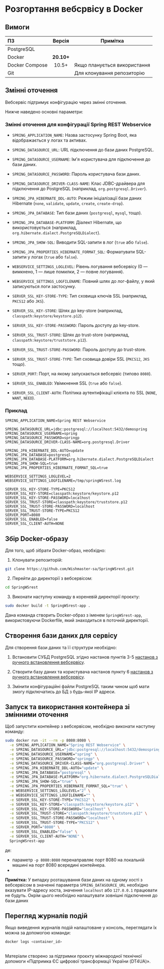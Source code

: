 # Розгортання вебсрвісу в Docker

## Вимоги

| ПЗ               |   Версія   | Примітка                     |
|:-----------------|:----------:|------------------------------|
| PostgreSQL       |            |                              |
| Docker           | **20.10+** |                              |
| Docker Compose   |   10.5+    | Якщо планується використання |
| Git              |            | Для клонування репозиторію   |

## Змінні оточення

Вебсервіс підтримує конфігурацію через змінні оточення. 

Нижче наведено основні параметри:

### Змінні оточення для конфігурації Spring REST Webservice

- `SPRING_APPLICATION_NAME`: Назва застосунку Spring Boot, яка відображається у логах та активах.

- `SPRING_DATASOURCE_URL`: URL підключення до бази даних PostgreSQL.
- `SPRING_DATASOURCE_USERNAME`: Ім'я користувача для підключення до бази даних.
- `SPRING_DATASOURCE_PASSWORD`: Пароль користувача бази даних.
- `SPRING_DATASOURCE_DRIVER-CLASS-NAME`: Клас JDBC-драйвера для підключення до PostgreSQL (наприклад, `org.postgresql.Driver`).

- `SPRING_JPA_HIBERNATE_DDL-AUTO`: Режим ініціалізації бази даних Hibernate (`none`, `validate`, `update`, `create`, `create-drop`).
- `SPRING_JPA_DATABASE`: Тип бази даних (`postgresql`, `mysql`, тощо).
- `SPRING_JPA_DATABASE-PLATFORM`: Діалект Hibernate, що використовується (наприклад, `org.hibernate.dialect.PostgreSQLDialect`).
- `SPRING_JPA_SHOW-SQL`: Виводити SQL-запити в лог (`true` або `false`).
- `SPRING_JPA_PROPERTIES_HIBERNATE_FORMAT_SQL`: Форматувати SQL-запити у логах (`true` або `false`).

- `WEBSERVICE_SETTINGS_LOGLEVEL`: Рівень логування вебсервісу (0 — вимкнено, 1 — лише помилки, 2 — повне логування).
- `WEBSERVICE_SETTINGS_LOGFILENAME`: Повний шлях до лог-файлу, у який записуються логи застосунку.

- `SERVER_SSL_KEY-STORE-TYPE`: Тип сховища ключів SSL (наприклад, `PKCS12` або `JKS`).
- `SERVER_SSL_KEY-STORE`: Шлях до key-store (наприклад, `classpath:keystore/keystore.p12`).
- `SERVER_SSL_KEY-STORE-PASSWORD`: Пароль доступу до key-store.
- `SERVER_SSL_TRUST-STORE`: Шлях до trust-store (наприклад, `classpath:keystore/truststore.p12`).
- `SERVER_SSL_TRUST-STORE-PASSWORD`: Пароль доступу до trust-store.
- `SERVER_SSL_TRUST-STORE-TYPE`: Тип сховища довіри SSL (`PKCS12`, `JKS` тощо).
- `SERVER_PORT`: Порт, на якому запускається вебсервіс (типово `8080`).
- `SERVER_SSL_ENABLED`: Увімкнення SSL (`true` або `false`).
- `SERVER_SSL_CLIENT-AUTH`: Політика аутентифікації клієнта по SSL (`NONE`, `WANT`, `NEED`).

### Приклад
```env
SPRING_APPLICATION_NAME=Spring REST Webservice

SPRING_DATASOURCE_URL=jdbc:postgresql://localhost:5432/demospring
SPRING_DATASOURCE_USERNAME=spring
SPRING_DATASOURCE_PASSWORD=springp
SPRING_DATASOURCE_DRIVER-CLASS-NAME=org.postgresql.Driver

SPRING_JPA_HIBERNATE_DDL-AUTO=update
SPRING_JPA_DATABASE=postgresql
SPRING_JPA_DATABASE-PLATFORM=org.hibernate.dialect.PostgreSQLDialect
SPRING_JPA_SHOW-SQL=true
SPRING_JPA_PROPERTIES_HIBERNATE_FORMAT_SQL=true

WEBSERVICE_SETTINGS_LOGLEVEL=2
WEBSERVICE_SETTINGS_LOGFILENAME=/tmp/springWSrest.log

SERVER_SSL_KEY-STORE-TYPE=PKCS12
SERVER_SSL_KEY-STORE=classpath:keystore/keystore.p12
SERVER_SSL_KEY-STORE-PASSWORD=localhost
SERVER_SSL_TRUST-STORE=classpath:keystore/truststore.p12
SERVER_SSL_TRUST-STORE-PASSWORD=localhost
SERVER_SSL_TRUST-STORE-TYPE=PKCS12
SERVER_PORT=8080
SERVER_SSL_ENABLED=false
SERVER_SSL_CLIENT-AUTH=NONE
```



## Збір Docker-образу

Для того, щоб зібрати Docker-образ, необхідно:
1. Клонувати репозиторій:
```bash
git clone https://github.com/Wishmaster-sa/SpringWSrest.git
```
2. Перейти до директорії з вебсервісом:
```bash
cd SpringWSrest
```
3. Виконати наступну команду в кореневій директорії проєкту:
```bash
sudo docker build -t SpringWSrest-app .
```

Дана команда створить Docker-образ з іменем `SpringWSrest-app`, використовуючи Dockerfile, який знаходиться в поточній директорії.

## Створення бази даних для сервісу
Для створення бази даних та її структури необхідно:
1. Встановити СУБД PostgreSQL згідно настанов пунктів 3-5 [настанов з ручного встановлення вебсервісу](manual_installation.md#3-встановити-субд-postgresql).

2. Створити базу даних та користувача настанов пункту 6 [настанов з ручного встановлення вебсервісу](manual_installation.md#6-створити-базу-даних-та-користувача-для-цього-необхідно).

3. Змінити конфігураційні файли PostgreSQL таким чином щоб мати змогу підключатись до БД з будь-якої IP адреси.

## Запуск та використання контейнера зі змінними оточення

Щоб запустити контейнер з вебсервісом, необхідно виконати наступну команду:

```bash
sudo docker run -it --rm -p 8080:8080 \
  -e SPRING_APPLICATION_NAME="Spring REST Webservice" \
  -e SPRING_DATASOURCE_URL="jdbc:postgresql://localhost:5432/demospring" \
  -e SPRING_DATASOURCE_USERNAME="spring" \
  -e SPRING_DATASOURCE_PASSWORD="springp" \
  -e SPRING_DATASOURCE_DRIVER-CLASS-NAME="org.postgresql.Driver" \
  -e SPRING_JPA_HIBERNATE_DDL-AUTO="update" \
  -e SPRING_JPA_DATABASE="postgresql" \
  -e SPRING_JPA_DATABASE-PLATFORM="org.hibernate.dialect.PostgreSQLDialect" \
  -e SPRING_JPA_SHOW-SQL="true" \
  -e SPRING_JPA_PROPERTIES_HIBERNATE_FORMAT_SQL="true" \
  -e WEBSERVICE_SETTINGS_LOGLEVEL="2" \
  -e WEBSERVICE_SETTINGS_LOGFILENAME="" \
  -e SERVER_SSL_KEY-STORE-TYPE="PKCS12" \
  -e SERVER_SSL_KEY-STORE="classpath:keystore/keystore.p12" \
  -e SERVER_SSL_KEY-STORE-PASSWORD="localhost" \
  -e SERVER_SSL_TRUST-STORE="classpath:keystore/truststore.p12" \
  -e SERVER_SSL_TRUST-STORE-PASSWORD="localhost" \
  -e SERVER_SSL_TRUST-STORE-TYPE="PKCS12" \
  -e SERVER_PORT="8080" \
  -e SERVER_SSL_ENABLED="false" \
  -e SERVER_SSL_CLIENT-AUTH="NONE" \
  SpringWSrest-app
```
де:
- параметр `-p 8080:8080` перенаправляє порт 8080 на локальній машині на порт 8080 всередині контейнера.
- 
**Примітка:** У випадку розташування бази даних на одному хості з вебсервісом в значенні параметра `SPRING_DATASOURCE_URL` необхідно вказувати IP-адресу хоста, значення `localhost` або `127.0.0.1` працювати не будуть. Окрім цього необхідно налаштувати зовнішні підключення до бази даних


## Перегляд журналів подій

Якщо виведення журналів подій налаштоване у консоль, переглядати їх можна за допомогою команди:

```bash
docker logs <container_id>
```


##
Матеріали створено за підтримки проєкту міжнародної технічної допомоги «Підтримка ЄС цифрової трансформації України (DT4UA)».
